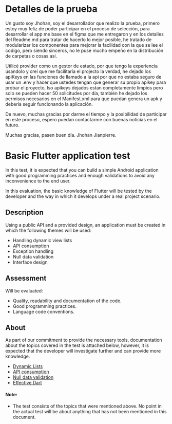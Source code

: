 # Detalles de la prueba

Un gusto soy Jhohan, soy el desarrollador que realizo la prueba, primero estoy muy feliz de poder participar en el proceso de selección, para desarrollar el app me base en el figma que me entregaron y en los detalles del Readme.md para tratar de hacerlo lo mejor posible, he tratado de modularizar los componentes para mejorar la facilidad con la que se lee el codigo, pero siendo sinceros, no le puse mucho empeño en la distribución de carpetas o cosas así.

Utilicé provider como un gestor de estado, por que tengo la experiencia úsandolo y creí que me facilitaría el projecto la verdad, he dejado los apiKeys en las funciones de llamado a la api por que no estaba seguro de usar un .env y hacer que ustedes tengan que generar su propio apikey para probar el proyecto, lso apikeys dejados estan completamente limpios pero solo se pueden hacer 50 solicitudes por día, también he dejado los permisos necesarios en el Manifest.xml para que puedan genera un apk y debería seguir funcionando la aplicación.

De nuevo, muchas gracias por darme el tiempo y la posibilidad de participar en este proceso, espero puedan contactarme con buenas noticias en el futuro. 

Muchas gracias, pasen buen día. Jhohan Jianpierre.


# Basic Flutter application test

In this test, it is expected that you can build a simple Android application with good programming practices and enough validations to avoid any inconvenience to the end user.

In this evaluation, the basic knowledge of Flutter will be tested by the developer and the way in which it develops under a real project scenario.

## Description

Using a public API and a provided design, an application must be created in which the following themes will be used:
- Handling dynamic view lists
- API consumption
- Exception handling
- Null data validation
- Interface design

## Assessment
Will be evaluated:
- Quality, readability and documentation of the code.
- Good programming practices.
- Language code conventions.

## About
As part of our commitment to provide the necessary tools, documentation about the topics covered in the test is attached below, however, it is expected that the developer will investigate further and can provide more knowledge.
- [Dynamic Lists](https://esflutter.dev/docs/cookbook/lists/mixed-list)
- [API consumption](https://esflutter.dev/docs/cookbook/networking/fetch-data)
- [Null data validation](https://devjaime.medium.com/dart-null-safety-una-gu%C3%ADa-para-los-tipos-que-no-aceptan-valores-nulos-44767a116da0)
- [Effective Dart](https://dart.dev/guides/language/effective-dart)

#### Note:
- The test consists of the topics that were mentioned above. No point in the actual test will be about anything that has not been mentioned in this document.
